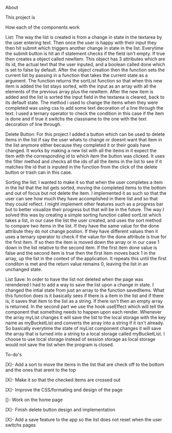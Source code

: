 About

This project is 


How each of the components work 

List: The way the list is created is from a change in state in the textarea by the user entering text. Then once the user is happy with their input they then hit submit which triggers another change in state in the list. Everytime the submit button is hit an if statement checks if the field isn't empty. If true then creates a object called newItem. This object has 3 attributes which are its id, the actual text that the user inputed, and a boolean called done which is set to false by default. After the object creation then the function sets the current list by passing in a function that takes the current state as a argument. The function returns the sortList function so that when this new item is added the list stays sorted, with the input as an array with all the elements of the previous array plus the newItem. After the new item is added and the list is sorted the input field in the textarea is cleared, back to its default state. The method i used to change the items when they were completed was using css to add some text decoration of a line through the text. I used a ternary operator to check the condition in this case if the item is done and if true it switchs the classname to the one with the text decoration of line through.


Delete Button: For this project I added a button which can be used to delete items in the list if say the user whats to change or doesnt want that item in the list anymore either because they completed it or their goals have changed. It works by making a new list with all the items in it expect the item with the corresponding id to which item the button was clicked. It uses the filter method and checks all the ids of all the items in the list to see if it matches the id that is inputed in the function from the click of the delete button or trash can in this case.


Sorting the list: I wanted to make it so that when the user completes a item in the list that the list gets sorted, moving the completed items to the bottom and out of focus but not delete the item. I implemented it as such so that the user can see how much they have accomplished in there list and so that they could reflect. I might implement other features such as a progress bar but to better visualize their progress but that will be in the future. The way I solved this was by creating a simple sorting function called sortList which takes a list, in our case the list the user created, and uses the sort method to compare two items in the list. If they have the same value for the done attribute they do not change postion. If they have different values then it uses a ternary operator to check if the value for the done attribute is true for the first item. If so then the item is moved down the array or in our case 1 down in the list relative to the second item. If the first item done value is false and the second item is true then the first item moves back 1 in the array, up the list in the context of the application. It repeats this until the first conditon is met and the return value remains 0, leaving the list in an unchanged state. 


List Save: In order to have the list not deleted when the page was rerendered I had to add a way to save the list upon a change in state. I changed the intial state from just an array to the function savedItems. What this function does is it basically sees if there is a item in the list and if there is, it saves that item to the list as a string. If there isn't then an empty array is returned. In the second part we use the hook useEffect which will tell the component that something needs to happen upon each render. Whenever the array myList changes it will save the list to the local storage with the key name as myBucketList and converts the array into a string if it isn't already. So basically everytime the state of myList component changes it will save the array that is turned into a string to a local storage called myBucketList. I choose to use local storage instead of session storage as local storage would not save the list when the program is closed.


To-do's

[X]- Add a sort to move the items in the list that are check off to the bottom and the ones that arent to the top

[X]- Make it so that the checked items are crossed out

[X]- Improve the CSS/formating and design of the page

[]- Work on the home page 

[X]- Finish delete button design and implementation 

[X]- Add a save feature to the app so the list does not reset when the user switchs pages
